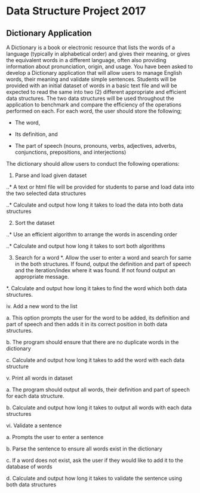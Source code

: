 # Data Structure Project 2017
## Dictionary Application
A Dictionary is a book or electronic resource that lists the words of a language (typically in alphabetical order) and gives their meaning, or gives the equivalent words in a different language, often also providing information about pronunciation, origin, and usage. You have been asked to develop a Dictionary application that will allow users to manage English words, their meaning and validate simple sentences. Students will be provided with an initial dataset of words in a basic text file and will be expected to read the same into two (2) different appropriate and efficient data structures. The two data structures will be used throughout the application to benchmark and compare the efficiency of the operations performed on each. For each word, the user should store the following;

* The word,

* Its definition, and

* The part of speech (nouns, pronouns, verbs, adjectives, adverbs, conjunctions, prepositions, and interjections)

The dictionary should allow users to conduct the following operations:

1. Parse and load given dataset

  ..* A text or html file will be provided for students to parse and load data into the two selected data structures
  
  ..* Calculate and output how long it takes to load the data into both data structures
  
2. Sort the dataset

  ..* Use an efficient algorithm to arrange the words in ascending order
  
  ..* Calculate and output how long it takes to sort both algorithms
  
3. Search for a word
  *. Allow the user to enter a word and search for same in the both structures. If found, output the definition and part of speech and       the iteration/index where it was found. If not found output an appropriate message.
  
  *. Calculate and output how long it takes to find the word which both data structures.
  
iv. Add a new word to the list

  a. This option prompts the user for the word to be added, its definition and part of speech and then adds it in its correct position        in both data structures.
  
  b. The program should ensure that there are no duplicate words in the dictionary
  
  c. Calculate and output how long it takes to add the word with each data structure
  
v. Print all words in dataset

  a. The program should output all words, their definition and part of speech for each data structure.
  
  b. Calculate and output how long it takes to output all words with each data structures
  
vi. Validate a sentence

  a. Prompts the user to enter a sentence
  
  b. Parse the sentence to ensure all words exist in the dictionary
  
  c. If a word does not exist, ask the user if they would like to add it to the database of words
  
  d. Calculate and output how long it takes to validate the sentence using both data structures
